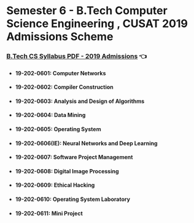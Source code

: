 # Semester 6 - B.Tech Computer Science Engineering , CUSAT 2019 Admissions Scheme

### [B.Tech CS Syllabus PDF - 2019 Admissions](https://soe.cusat.ac.in/files/syllabus/files/CS-%20SCHEME_2019-NEW-21-3-2021.pdf) :point_left:

- #### 19-202-0601: Computer Networks
- #### 19-202-0602: Compiler Construction
- #### 19-202-0603: Analysis and Design of Algorithms
- #### 19-202-0604: Data Mining
- #### 19-202-0605: Operating System
- #### 19-202-0606(IE): Neural Networks and Deep Learning
- #### 19-202-0607: Software Project Management
- #### 19-202-0608: Digital Image Processing
- #### 19-202-0609: Ethical Hacking
- #### 19-202-0610: Operating System Laboratory
- #### 19-202-0611: Mini Project





<!---

### todo do do do-do,
#### todo do do-do do-do,
##### todo do do do-do,
###### todo do do-do do-do

 https://www.youtube.com/watch?v=swloMVFALXw
-->